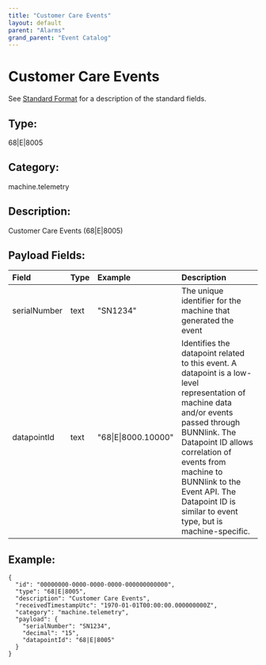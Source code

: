 ```yaml
---
title: "Customer Care Events"
layout: default
parent: "Alarms"
grand_parent: "Event Catalog"
---
```


# Customer Care Events

See [Standard Format](/event-subscriptions/event-format) for a description of the standard fields.

## Type:

68\|E\|8005

## Category:

machine.telemetry

## Description: 

Customer Care Events (68\|E\|8005)

## Payload Fields:

| Field | Type | Example | Description |
|:------|:-----|:--------|:------------|
| serialNumber | text | "SN1234" | The unique identifier for the machine that generated the event |
| datapointId | text | "68\|E\|8000.10000" | Identifies the datapoint related to this event. A datapoint is a low-level representation of machine data and/or events passed through BUNNlink. The Datapoint ID allows correlation of events from machine to BUNNlink to the Event API. The Datapoint ID is similar to event type, but is machine-specific. |

## Example:

```
{
  "id": "00000000-0000-0000-0000-000000000000",
  "type": "68|E|8005",
  "description": "Customer Care Events",
  "receivedTimestampUtc": "1970-01-01T00:00:00.000000000Z",
  "category": "machine.telemetry",
  "payload": {
    "serialNumber": "SN1234",
    "decimal": "15",
    "datapointId": "68|E|8005"
  }
}
```
